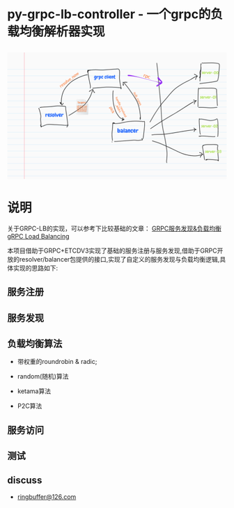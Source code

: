 # py-grpc-lb-controller - 一个grpc的负载均衡解析器实现

## ![image](lb.png)

# 说明

关于GRPC-LB的实现，可以参考下比较基础的文章：
[GRPC服务发现&负载均衡](https://segmentfault.com/a/1190000008672912)
[gRPC Load Balancing](https://grpc.io/blog/loadbalancing/)

本项目借助于GRPC+ETCDV3实现了基础的服务注册与服务发现,借助于GRPC开放的resolver/balancer包提供的接口,实现了自定义的服务发现与负载均衡逻辑,具体实现的思路如下:

## 服务注册

## 服务发现

## 负载均衡算法

- 带权重的roundrobin & radic;

- random(随机)算法

- ketama算法

- P2C算法


## 服务访问



## 测试


## discuss

- ringbuffer@126.com